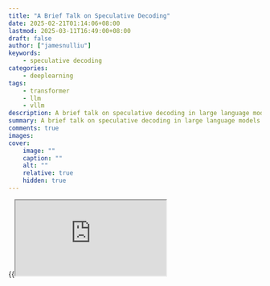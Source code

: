 ```yaml
---
title: "A Brief Talk on Speculative Decoding"
date: 2025-02-21T01:14:06+08:00
lastmod: 2025-03-11T16:49:00+08:00
draft: false
author: ["jamesnulliu"]
keywords: 
    - speculative decoding
categories:
    - deeplearning
tags:
    - transformer
    - llm
    - vllm
description: A brief talk on speculative decoding in large language models.
summary: A brief talk on speculative decoding in large language models.
comments: true
images:
cover:
    image: ""
    caption: ""
    alt: ""
    relative: true
    hidden: true
---
```



{{<iframe src="https://docs.google.com/spreadsheets/d/e/2PACX-1vS8hnf4AA8xVJCNKTACvm4H_Lnu6kXtfB7tdL4Iv90OcsuXBnMs87XaVll4Dz0XhmXbjvbjKIeu8k3r/pubhtml">}}

## 1. Introduction to Speculative Decoding

Given a score model `S` (for example, LLAMA-3-70B) and a draft model `D` (for example, LLAMA-3-7B), the process of **speculative decoding** can be described as follows:

```python {linenos=true}
input_ids = Tensor(...)  # (seq_len,)

while True:
    # D generates tokens[seq_len, ..., seq_len + k]
    draft_outputs = D(input_ids)  # (k,)
    # Given tokens[seq_len - 1, ..., seq_len + k], S generates real 
    # prediction for tokens[seq_len, ..., seq_len + k, seq_len + k + 1] with
    # one forward pass.
    score_outputs = S(cat(input_ids, draft_outputs))  # (k + 1,)
    i = 0
    for i in range(k):
        if not verify(draft_outputs[i], score_outputs[i]):
            break
        input_ids.append(draft_outputs[i])
    input_ids.append(score_outputs[i]) 
```

{{<image 
src="/imgs/blogs/a-brief-talk-on-speculative-decoding/sd-workflow-in-vllm-k-3-p-1.png"  
width="85%"
caption=`Speculative decoding workflow in vLLM (k=3, top-p=1). k=3 indicates that the draft model generates 3 tokens per forward pass, and top-p=1 means that for each token, only 1 candidate is proposed. As shown in the picture, at prefill statge, input sequence would first be fed into both draft and score models to acquire kv caches. The output of draft model at this stage is omitted. Then, T5 is fed into draft model to generate proposed T6', T7', and T8'. To verify these tokens, T5, T6', T7' and T8' are fed into the score model to get T6, T7*, T8* and T9* in one forward pass. Note that here T6 must be correct because it is generated by T5 through the score model; However, T7*, T8* and T9* are not guaranteed to be correct. The final step is to verify T6', T7' and T8' to see if T7*, T8* and T9* are correct. For example, if T6' and T7' is correct, then the final accepted tokens would be T6', T7' and T8', which means the socore model generates 3 tokens in one forward pass.`
>}}

{{<image
src="/imgs/blogs/a-brief-talk-on-speculative-decoding/sd-workflow-in-vllm-k-1-p-1.png"
width="80%"
caption=`Workflow of spuculative decoing in vLLM (k=1, top-p=1). Like the previous picture, if T6' is correct, then the final accepted tokens would be T6' and T7*, one generated by the draft model and the other by the score model. The score model generates 2 tokens in one forward pass.`
>}}

## 2. How Speculative Decoding Works in vLLM

In vLLM, speculative decoding is integrated with the system's continuous batching architecture, where different requests are processed together in a single batch, enabling higher throughput. vLLM uses two key components to implement this:

- **Draft Runner**: This runner is responsible for executing **the smaller proposer model** to propose candidate tokens.
- **Target Runner**: The target runner verifies the tokens by running **the larger scorer model**.

vLLM's system is optimized to handle this process efficiently, allowing speculative decoding to work seamlessly with continuous batching, which increases the overall system performance.

{{<image
src="/imgs/blogs/a-brief-talk-on-speculative-decoding/sd-in-vllm.png"
caption=`Diagram illustrating how the draft and target runners interact within the vLLM batching system.`
>}}

To implement speculative decoding in vLLM, two crucial components had to be modified:

- **Scheduler**: The scheduler was adjusted to handle multiple token slots within a single forward pass, enabling the simultaneous generation and verification of several tokens.
- **Memory Manager**: The memory manager now handles the KV cache for both the draft and scorer models, ensuring smooth processing during speculative decoding.

{{<image
src="/imgs/blogs/a-brief-talk-on-speculative-decoding/vllm-sd-system-archi.png"
width="80%"
caption=`System architecture of speculative decoding in vLLM. `
>}}

## 3. Types of Speculative Decoding Supported in vLLM

### 3.1. Draft Model-Based Speculative Decoding

This is the most commonly used form of speculative decoding, where a smaller model predicts the next tokens, and a larger model verifies them. A common example would be using a Llama 68M model to predict tokens for a Llama 2 70B model. This approach requires careful selection of the draft model to balance accuracy and overhead.

Choosing the correct draft model is essential for maximizing the efficiency of speculative decoding. The draft model needs to be small enough to avoid creating significant overhead but still accurate enough to provide a meaningful performance boost.

However, **selecting the right draft model** can be challenging. For example, in models like Llama 3, finding a suitable draft model is difficult due to differences in vocabulary size. Speculative decoding requires that the draft and target models **share the same vocabulary**, and in some cases, this can limit the use of speculative decoding. Therefore, in the following sections, we introduce several draft-model free speculative decoding methods.

### 3.2. Prompt Lookup Decoding

{{<image
src="/imgs/blogs/a-brief-talk-on-speculative-decoding/prompt-lookup-decoding.png"
width="80%"
caption=`An example of prompt lookup decoding. Given the prompt, we build all 2-grams as the lookup key. The values are the three tokens following the lookup key. During generation, we will check if the current 2-gram matches any key. If so, we will propose the following tokens with the value.`
>}}

Otherwise known as n-gram matching, this approach is effective for use cases like summarization and question-answering, where there is a significant overlap between the prompt and the answer. Instead of using a small model to propose tokens, the system speculates based on the information already available in the prompt. This works particularly well when the large model repeats parts of the prompt in its answers.

## 4. MEDUSA

### 4.1. Roadmap

1. {{<href text="[vllm][ISSUE] | Can vLLM support medusa head? #1023" url="https://github.com/vllm-project/vllm/issues/1023">}}  
1. {{<href text="[vllm][ISSUE] | [Discussion] Will vLLM consider using Speculative Sampling to accelerating LLM decoding? #1171" url="https://github.com/vllm-project/vllm/issues/1171">}}
1. {{<href text="[vllm][PR] | [Speculative Decoding] Medusa Implementation with Top-1 proposer #4978" url="https://github.com/vllm-project/vllm/pull/4978">}}

### 4.1. **MEDUSA Heads**

MEDUSA heads are additional decoding heads appended to the last hidden states of the original model.

{{<image
src="/imgs/blogs/a-brief-talk-on-speculative-decoding/medusa.png"
width="70%"
caption=`Three heads are used to propose tokens for the following three positions. Head 1 is proposing ["is", "\'", "the"] for the first position. Head 2 is proposing ["difficult", "is", "\'"] for the second position. Head 3 is proposing ["not", "difficult", "a"] for the third position. NOTE: All heads take the output of the last transformer block as the input.`
>}}

Specifically, given the original model’s last hidden states $h_t$ at position $t$, we add $K$ decoding heads to $h_t$. The $k$-th head is used to predict the token in the $(t + k + 1)$-th position of the next tokens (the original language model head is used to predict the $(t + 1)$-th position).

$$
\begin{aligned}
p_{t}^{(k)} & =\mathrm{softmax}\left(W_{2}^{(k)}\cdot\left(\mathrm{SiLU}(W_{1}^{(k)}\cdot h_{t})+h_{t}\right)\right), \\
 & \mathrm{where~}W_{2}^{(k)}\in\mathbb{R}^{d\times V},W_{1}^{(k)}\in\mathbb{R}^{d\times d}.
\end{aligned}
$$

Unlike a draft model, MEDUSA heads are trained in conjunction with the original backbone model, which can remain frozen during training (MEDUSA-1) or be trained together (MEDUSA-2).

### 4.2. **Tree Attention**

{{<image
src="/imgs/blogs/a-brief-talk-on-speculative-decoding/tree-attn.png"
width="70%"
>}}

The top-2 predictions from the first MEDUSA head and the top-3 from the second result in a total of $2 \times 3 = 6$ candidates. Each of these candidates corresponds to a distinct branch within the tree structure. 

To guarantee that each token only accesses its predecessors, an attention mask is devised that exclusively permits attention flow from the current token back to its antecedent tokens.


## 5. EAGLE

### 5.1. Roadmap

1. {{<href text="[vllm][PR] |  [Speculative Decoding] EAGLE Implementation with Top-1 proposer #6830" url="https://github.com/vllm-project/vllm/pull/6830">}}

### 5.2. Detailed Process

{{<image
src="/imgs/blogs/a-brief-talk-on-speculative-decoding/eagle-compare.png"
width="80%"
caption=`A comparison of the methods for drafting the fourth and fifth tokens, t4 and t5. t (represented by blue blocks) denotes tokens, and f (orange blocks) signifies the features, with subscripts indicating their positions in the sequence.  The red border indicates the predictions of the draft model. For simplicity, the n in the n-gram for Lookahead, as shown in the figure, has been set to 2.`
>}}

This link is a Feishu drawboard to show the detailed process of speculative decoding with EAGLE in vLLM:

- {{<href text="Speculative Decoding with EAGLE in vLLM" url="https://ncnqdau83tum.feishu.cn/docx/PliBdWWPWohaClxAagjcZqcZnMe?from=from_copylink">}}

## 6. DeepseekMTP

{{<image
src="/imgs/blogs/a-brief-talk-on-speculative-decoding/deepseekmtp-structure.png"
width="90%"
caption=`Structure of DeepseekMTP. This figure also demonstrates the training process of draft models, which are fed with continuous tokens and corresponding masks to predict the next tokens for each position. This process is similar to the pre-training process of the larger scorer model.`
>}}

{{<image
src="/imgs/blogs/a-brief-talk-on-speculative-decoding/deepseekmtp-compute-graph.png"
width="100%"
caption=`Compute graph of DeepseekMTP.`
>}}


## 7. Discussion

### 7.1. Performance Insights, Speedups, and Trade-offs

> Ref: {{<href text="[vllm] | How Speculative Decoding Boosts vLLM Performance by up to 2.8x" url="https://blog.vllm.ai/2024/10/17/spec-decode.html#speculative-decoding-performance-insights-speedups-and-trade-offs">}}

Speculative decoding offers significant performance benefits in **low-QPS (queries per second)** environments. For example, in testing on the ShareGPT dataset, vLLM demonstrated up to a 1.5x speedup in token generation when using draft model-based speculative decoding. Similarly, prompt lookup decoding has shown speedups of up to 2.8x when applied to summarization datasets, such as CNN/DailyMail.

{{<image
src="/imgs/blogs/a-brief-talk-on-speculative-decoding/sd-performance-low-qps.png"
width="75%"
caption=`Performance comparison showing spec decode delivering up to 1.5x Speedup at QPS=1 Llama3-70B on ShareGPT with 4xH100 using draft model (turboderp/Qwama-0.5B-Instruct) and up to 2.8x Speedup at QPS=1 Llama3-70B on CNN Dailymail with 4xH100 using n-grams.`
>}}

However, in **high-QPS environments**, speculative decoding may introduce performance trade-offs. The extra compute required to propose and verify tokens can sometimes slow down the system when it is already compute-bound, as seen when the number of requests per second increases. In such cases, the overhead of speculative decoding can outweigh its benefits, leading to reduced performance.

{{<image
src="/imgs/blogs/a-brief-talk-on-speculative-decoding/sd-performance-high-qps.png"
caption=`As high QPS, we see 1.4x slowdown Llama3-70B on ShareGPT with 4xH100, 1.8x slowdown Llama3-70B on CNN Dailymail with 4xH100`
>}}

### 7.2. Why exactly is batch expansion inefficient?

> Ref: {{<href text="Optimizing attention for spec decode can reduce latency / increase throughput" url="https://docs.google.com/document/d/1T-JaS2T1NRfdP51qzqpyakoCXxSXTtORppiwaj5asxA/edit?tab=t.0#heading=h.71imqkdaug8g">}}

Looking at Llama2 architecture, each component has the following algorithmic complexity wrt speculative tokens and sequence length. The baseline is non-speculative decoding, so factors such as d_model are ignored as they are the same in either case.

{{<image
src="/imgs/blogs/a-brief-talk-on-speculative-decoding/llama2-sd-complexity.png"
>}}

Each of these scales linearly with number of speculative tokens, except for attention, which scales by `num_spec_tokens * seq_len`. This means that for large batch sizes and/or large speculative trees and/or large sequence lengths, attention will be the computational bottleneck.

To optimize the attention operation, the key is that components of the attention operation are duplicated when scoring different speculative tokens given the same prefix sequence:

{{<image
src="/imgs/blogs/a-brief-talk-on-speculative-decoding/sd-attn-opt.png"
>}}

Speaking theoretically, we can optimize attention for speculative scoring by reducing redundant `QK^T` computations + loads and `Softmax(...)V` loads:
- Share K loads for common tokens
- Share K*Q compute for common tokens
- Share V loads for common tokens

We should experimentally verify this analysis: one weakness is that `Softmax(...)V` computation is still `O(num_spec_tokens * seq_len)`.


## References

1. {{<href text="[vllm] | Speculative Decoding" url="https://docs.vllm.ai/en/latest/features/spec_decode.html">}}
1. {{<href text="[vllm] | How Speculative Decoding Boosts vLLM Performance by up to 2.8x" url="https://blog.vllm.ai/2024/10/17/spec-decode.html">}}
1. {{<href text="[vllm] | How to Use Speculative Decoding in vLLM" url="https://blog.vllm.ai/2024/10/17/spec-decode.html#how-to-use-speculative-decoding-in-vllm">}}.
1. {{<href text="[vllm][PR] | [Speculative Decoding] Medusa Implementation with Top-1 proposer #4978" url="https://github.com/vllm-project/vllm/pull/4978">}}
1. {{<href text="A Hitchhiker's Guide to Speculative Decoding" url="https://pytorch.org/blog/hitchhikers-guide-speculative-decoding">}}
1. {{<href text="[vllm] | What is lookahead scheduling in vLLM?" url="https://docs.google.com/document/d/1Z9TvqzzBPnh5WHcRwjvK2UEeFeq5zMZb5mFE8jR0HCs/edit?tab=t.0#heading=h.1fjfb0donq5a">}}
1. {{<href text="Optimizing attention for spec decode can reduce latency / increase throughput" url="https://docs.google.com/document/d/1T-JaS2T1NRfdP51qzqpyakoCXxSXTtORppiwaj5asxA/edit?tab=t.0#heading=h.kk7dq05lc6q8">}}
1. {{<href text="[vllm][ISSUE] | [RFC]: Automate Speculative Decoding #4565" url="https://github.com/vllm-project/vllm/issues/4565">}}
1. {{<href text="[HF] | Faster Assisted Generation with Dynamic Speculation" url="https://huggingface.co/blog/dynamic_speculation_lookahead">}}
